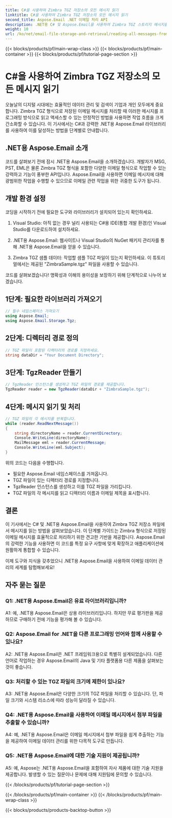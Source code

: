 ```yaml
---
title: C#을 사용하여 Zimbra TGZ 저장소의 모든 메시지 읽기
linktitle: C#을 사용하여 Zimbra TGZ 저장소의 모든 메시지 읽기
second_title: Aspose.Email .NET 이메일 처리 API
description: .NET용 C# 및 Aspose.Email을 사용하여 Zimbra TGZ 스토리지 메시지를 읽는 방법을 알아보세요. 소스 코드가 포함된 단계별 가이드입니다.
weight: 10
url: /ko/net/email-file-storage-and-retrieval/reading-all-messages-from-zimbra-tgz-storage-with-csharp/
---
```


{{< blocks/products/pf/main-wrap-class >}}
{{< blocks/products/pf/main-container >}}
{{< blocks/products/pf/tutorial-page-section >}}

# C#을 사용하여 Zimbra TGZ 저장소의 모든 메시지 읽기


오늘날의 디지털 시대에는 효율적인 데이터 관리 및 검색이 기업과 개인 모두에게 중요합니다. Zimbra TGZ 형식으로 저장된 이메일 메시지를 처리할 때 이러한 메시지를 프로그래밍 방식으로 읽고 액세스할 수 있는 안정적인 방법을 사용하면 작업 흐름을 크게 간소화할 수 있습니다. 이 기사에서는 C#과 강력한 .NET용 Aspose.Email 라이브러리를 사용하여 이를 달성하는 방법을 단계별로 안내합니다.

## .NET용 Aspose.Email 소개

코드를 살펴보기 전에 잠시 .NET용 Aspose.Email을 소개하겠습니다. 개발자가 MSG, PST, EML은 물론 Zimbra TGZ 형식을 포함한 다양한 이메일 형식으로 작업할 수 있는 강력하고 기능이 풍부한 API입니다. Aspose.Email을 사용하면 이메일 메시지에 대해 광범위한 작업을 수행할 수 있으므로 이메일 관련 작업을 위한 귀중한 도구가 됩니다.

## 개발 환경 설정

코딩을 시작하기 전에 필요한 도구와 라이브러리가 설치되어 있는지 확인하세요.

1. Visual Studio: 아직 없는 경우 널리 사용되는 C#용 IDE(통합 개발 환경)인 Visual Studio를 다운로드하여 설치하세요.

2. .NET용 Aspose.Email: 웹사이트나 Visual Studio의 NuGet 패키지 관리자를 통해 .NET용 Aspose.Email을 얻을 수 있습니다.

3. Zimbra TGZ 샘플 데이터: 작업할 샘플 TGZ 파일이 있는지 확인하세요. 이 튜토리얼에서는 제공된 "ZimbraSample.tgz" 파일을 사용할 수 있습니다.

코드를 살펴보겠습니다! 명확성과 이해의 용이성을 보장하기 위해 단계적으로 나누어 보겠습니다.

## 1단계: 필요한 라이브러리 가져오기

```csharp
// 필수 네임스페이스 가져오기
using Aspose.Email;
using Aspose.Email.Storage.Tgz;
```

## 2단계: 디렉터리 경로 정의

```csharp
// TGZ 파일이 포함된 디렉터리의 경로를 지정하세요.
string dataDir = "Your Document Directory";
```

## 3단계: TgzReader 만들기

```csharp
// TgzReader 인스턴스를 생성하고 TGZ 파일의 경로를 제공합니다.
TgzReader reader = new TgzReader(dataDir + "ZimbraSample.tgz");
```

## 4단계: 메시지 읽기 및 처리

```csharp
// TGZ 파일의 각 메시지를 반복합니다.
while (reader.ReadNextMessage())
{
    string directoryName = reader.CurrentDirectory;
    Console.WriteLine(directoryName);
    MailMessage eml = reader.CurrentMessage;
    Console.WriteLine(eml.Subject);
}
```

위의 코드는 다음을 수행합니다.

- 필요한 Aspose.Email 네임스페이스를 가져옵니다.
- TGZ 파일이 있는 디렉터리 경로를 지정합니다.
- TgzReader 인스턴스를 생성하고 이를 TGZ 파일을 가리킵니다.
- TGZ 파일의 각 메시지를 읽고 디렉터리 이름과 이메일 제목을 표시합니다.

## 결론

이 기사에서는 C# 및 .NET용 Aspose.Email을 사용하여 Zimbra TGZ 저장소 파일에서 메시지를 읽는 방법을 살펴보았습니다. 이 단계별 가이드는 Zimbra 형식으로 저장된 이메일 메시지를 효율적으로 처리하기 위한 견고한 기반을 제공합니다. Aspose.Email의 강력한 기능을 사용하면 이 코드를 특정 요구 사항에 맞게 확장하고 애플리케이션에 원활하게 통합할 수 있습니다.

이제 도구와 지식을 갖추었으니 .NET용 Aspose.Email을 사용하여 이메일 데이터 관리의 세계를 탐험해보세요!


## 자주 묻는 질문

### Q1: .NET용 Aspose.Email은 유료 라이브러리입니까?

A1: 예, .NET용 Aspose.Email은 상용 라이브러리입니다. 하지만 무료 평가판을 제공하므로 구매하기 전에 기능을 평가해 볼 수 있습니다.

### Q2: Aspose.Email for .NET을 다른 프로그래밍 언어와 함께 사용할 수 있나요?

A2: .NET용 Aspose.Email은 .NET 프레임워크용으로 특별히 설계되었습니다. 다른 언어로 작업하는 경우 Aspose.Email의 Java 및 기타 플랫폼용 다른 제품을 살펴보는 것이 좋습니다.

### Q3: 처리할 수 있는 TGZ 파일의 크기에 제한이 있나요?

A3: .NET용 Aspose.Email은 다양한 크기의 TGZ 파일을 처리할 수 있습니다. 단, 파일 크기와 시스템 리소스에 따라 성능이 달라질 수 있습니다.

### Q4: .NET용 Aspose.Email을 사용하여 이메일 메시지에서 첨부 파일을 추출할 수 있습니까?

A4: 예, .NET용 Aspose.Email은 이메일 메시지에서 첨부 파일을 쉽게 추출하는 기능을 제공하여 이메일 데이터 관리를 위한 다목적 도구로 만듭니다.

### Q5: .NET용 Aspose.Email에 대한 기술 지원이 제공됩니까?

A5: 예, Aspose는 .NET용 Aspose.Email을 포함하여 자사 제품에 대한 기술 지원을 제공합니다. 발생할 수 있는 질문이나 문제에 대해 지원팀에 문의할 수 있습니다.

{{< /blocks/products/pf/tutorial-page-section >}}

{{< /blocks/products/pf/main-container >}}
{{< /blocks/products/pf/main-wrap-class >}}

{{< blocks/products/products-backtop-button >}}
